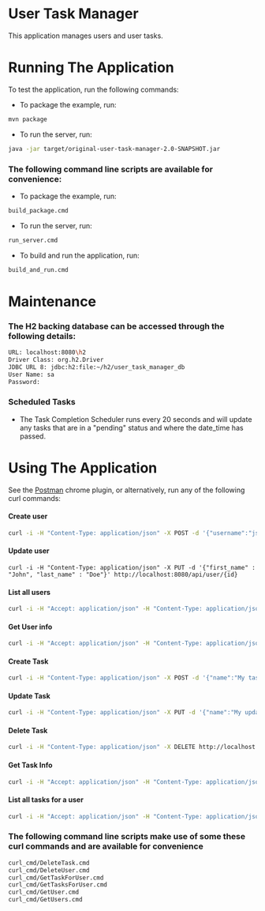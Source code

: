 # User Task Manager
This application manages users and user tasks.

# Running The Application
To test the application, run the following commands:

* To package the example, run:
```sh
mvn package
```

* To run the server, run:
```sh
java -jar target/original-user-task-manager-2.0-SNAPSHOT.jar
```

### The following command line scripts are available for convenience:
* To package the example, run:
```sh
build_package.cmd
```

* To run the server, run:
```sh
run_server.cmd
```

* To build and run the application, run:
```sh
build_and_run.cmd
```

# Maintenance
### The H2 backing database can be accessed through the following details:
```sh
URL: localhost:8080\h2
Driver Class: org.h2.Driver
JDBC URL 8: jdbc:h2:file:~/h2/user_task_manager_db
User Name: sa
Password:
```

### Scheduled Tasks
* The Task Completion Scheduler runs every 20 seconds and will update any tasks that are in a "pending" status and where the date_time has passed.

# Using The Application
See the [Postman](http://www.getpostman.com/) chrome plugin, or alternatively, run any of the following curl commands:
#### Create user
```sh
curl -i -H "Content-Type: application/json" -X POST -d '{"username":"jsmith","first_name" : "John", "last_name" : "Smith"}' http://localhost:8080/api/user
```

#### Update user
```
curl -i -H "Content-Type: application/json" -X PUT -d '{"first_name" : "John", "last_name" : "Doe"}' http://localhost:8080/api/user/{id}
```

#### List all users
```sh
curl -i -H "Accept: application/json" -H "Content-Type: application/json" -X GET http://localhost:8080/api/user
```

#### Get User info
```sh
curl -i -H "Accept: application/json" -H "Content-Type: application/json" -X GET http://localhost:8080/api/user/{id}
```

#### Create Task
```sh
curl -i -H "Content-Type: application/json" -X POST -d '{"name":"My task","description" : "Description of task", "date_time" : "2016-05-25 14:25:00"}' http://localhost:8080/api/user/{user_id}/task
```

#### Update Task
```sh
curl -i -H "Content-Type: application/json" -X PUT -d '{"name":"My updated task"}' http://localhost:8080/api/user/{user_id}/task/{task_id}
```

#### Delete Task
```sh
curl -i -H "Content-Type: application/json" -X DELETE http://localhost:8080/api/user/{user_id}/task/{task_id}
```

#### Get Task Info
```sh
curl -i -H "Accept: application/json" -H "Content-Type: application/json" -X GET http://localhost:8080/api/user/{user_id}/task/{task_id}
```

#### List all tasks for a user

```sh
curl -i -H "Accept: application/json" -H "Content-Type: application/json" -X GET http://localhost:8080/api/user/{user_id}/task
```

### The following command line scripts make use of some these curl commands and are available for convenience
```sh
curl_cmd/DeleteTask.cmd
curl_cmd/DeleteUser.cmd
curl_cmd/GetTaskForUser.cmd
curl_cmd/GetTasksForUser.cmd
curl_cmd/GetUser.cmd
curl_cmd/GetUsers.cmd
```